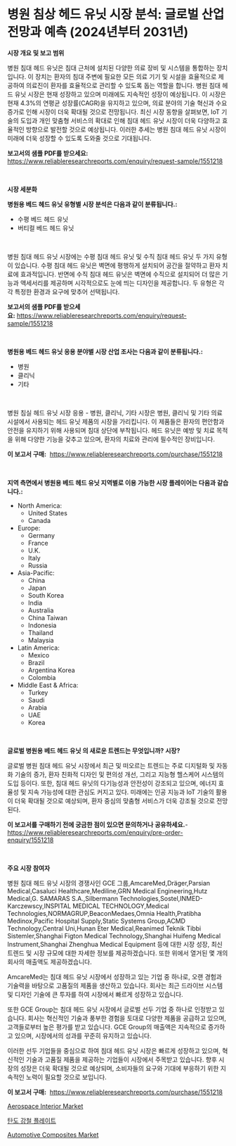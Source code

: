 <p><h1>병원 침상 헤드 유닛 시장 분석: 글로벌 산업 전망과 예측 (2024년부터 2031년)</h1></p><p><strong>시장 개요 및 보고 범위</strong></p>
<p><p>병원 침대 헤드 유닛은 침대 근처에 설치된 다양한 의료 장비 및 시스템을 통합하는 장치입니다. 이 장치는 환자의 침대 주변에 필요한 모든 의료 기기 및 시설을 효율적으로 제공하여 의료진이 환자를 효율적으로 관리할 수 있도록 돕는 역할을 합니다. 병원 침대 헤드 유닛 시장은 현재 성장하고 있으며 미래에도 지속적인 성장이 예상됩니다. 이 시장은 현재 4.3%의 연평균 성장률(CAGR)을 유지하고 있으며, 의료 분야의 기술 혁신과 수요 증가로 인해 시장이 더욱 확대될 것으로 전망됩니다. 최신 시장 동향을 살펴보면, IoT 기술의 도입과 개인 맞춤형 서비스의 확대로 인해 침대 헤드 유닛 시장이 더욱 다양하고 효율적인 방향으로 발전할 것으로 예상됩니다. 이러한 추세는 병원 침대 헤드 유닛 시장이 미래에 더욱 성장할 수 있도록 도와줄 것으로 기대됩니다.</p></p>
<p><strong>보고서의 샘플 PDF를 받으세요:</strong> <a href="https://www.reliableresearchreports.com/enquiry/request-sample/1551218">https://www.reliableresearchreports.com/enquiry/request-sample/1551218</a></p>
<p>&nbsp;</p>
<p><strong>시장 세분화</strong></p>
<p><strong>병원용 베드 헤드 유닛 유형별 시장 분석은 다음과 같이 분류됩니다.:</strong></p>
<p><ul><li>수평 베드 헤드 유닛</li><li>버티컬 베드 헤드 유닛</li></ul></p>
<p>&nbsp;</p>
<p><p>병원 침대 헤드 유닛 시장에는 수평 침대 헤드 유닛 및 수직 침대 헤드 유닛 두 가지 유형이 있습니다. 수평 침대 헤드 유닛은 벽면에 평행하게 설치되어 공간을 절약하고 환자 치료에 효과적입니다. 반면에 수직 침대 헤드 유닛은 벽면에 수직으로 설치되어 더 많은 기능과 액세서리를 제공하며 시각적으로도 눈에 띄는 디자인을 제공합니다. 두 유형은 각각 특정한 환경과 요구에 맞추어 선택됩니다.</p></p>
<p><strong>보고서의 샘플 PDF를 받으세요:</strong>&nbsp;<a href="https://www.reliableresearchreports.com/enquiry/request-sample/1551218">https://www.reliableresearchreports.com/enquiry/request-sample/1551218</a></p>
<p>&nbsp;</p>
<p><strong> 병원용 베드 헤드 유닛 응용 분야별 시장 산업 조사는 다음과 같이 분류됩니다.:</strong></p>
<p><ul><li>병원</li><li>클리닉</li><li>기타</li></ul></p>
<p>&nbsp;</p>
<p><p>병원 침실 헤드 유닛 시장 응용 - 병원, 클리닉, 기타 시장은 병원, 클리닉 및 기타 의료 시설에서 사용되는 헤드 유닛 제품의 시장을 가리킵니다. 이 제품들은 환자의 편안함과 안전을 유지하기 위해 사용되며 침대 상단에 부착됩니다. 헤드 유닛은 예방 및 치료 목적을 위해 다양한 기능을 갖추고 있으며, 환자의 치료와 관리에 필수적인 장비입니다.</p></p>
<p><strong>이 보고서 구매:</strong>&nbsp; <a href="https://www.reliableresearchreports.com/purchase/1551218">https://www.reliableresearchreports.com/purchase/1551218</a></p>
<p>&nbsp;</p>
<p><strong>지역 측면에서 병원용 베드 헤드 유닛 지역별로 이용 가능한 시장 플레이어는 다음과 같습니다.:</strong></p>
<p><ul>
    <li>
        North America:
        <ul>
            <li>United States</li>
            <li>Canada</li>
        </ul>
    </li>
    <li>
        Europe:
        <ul>
            <li>Germany</li>
            <li>France</li>
            <li>U.K.</li>
            <li>Italy</li>
            <li>Russia</li>
        </ul>
    </li>
    <li>
        Asia-Pacific:
        <ul>
            <li>China</li>
            <li>Japan</li>
            <li>South Korea</li>
            <li>India</li>
            <li>Australia</li>
            <li>China Taiwan</li>
            <li>Indonesia</li>
            <li>Thailand</li>
            <li>Malaysia</li>
        </ul>
    </li>
    <li>
        Latin America:
        <ul>
            <li>Mexico</li>
            <li>Brazil</li>
            <li>Argentina Korea</li>
            <li>Colombia</li>
        </ul>
    </li>
    <li>
        Middle East & Africa:
        <ul>
            <li>Turkey</li>
            <li>Saudi</li>
            <li>Arabia</li>
            <li>UAE</li>
            <li>Korea</li>
        </ul>
    </li>
    </ul></p>
<p>&nbsp;</p>
<p><strong>글로벌 병원용 베드 헤드 유닛 의 새로운 트렌드는 무엇입니까? 시장?</strong></p>
<p><p>글로벌 병원 침대 헤드 유닛 시장에서 최근 및 떠오르는 트렌드는 주로 디지털화 및 자동화 기술의 증가, 환자 친화적 디자인 및 편의성 개선, 그리고 지능형 헬스케어 시스템의 도입 등이다. 또한, 침대 헤드 유닛의 다기능성과 안전성이 강조되고 있으며, 에너지 효율성 및 지속 가능성에 대한 관심도 커지고 있다. 미래에는 인공 지능과 IoT 기술의 활용이 더욱 확대될 것으로 예상되며, 환자 중심의 맞춤형 서비스가 더욱 강조될 것으로 전망된다.</p></p>
<p><strong>이 보고서를 구매하기 전에 궁금한 점이 있으면 문의하거나 공유하세요.</strong>- <a href="https://www.reliableresearchreports.com/enquiry/pre-order-enquiry/1551218">https://www.reliableresearchreports.com/enquiry/pre-order-enquiry/1551218</a></p>
<p>&nbsp;</p>
<p><strong>주요 시장 참여자</strong></p>
<p><p>병원 침대 헤드 유닛 시장의 경쟁사인 GCE 그룹,AmcareMed,Dräger,Parsian Medical,Casaluci Healthcare,Mediline,GRN Medical Engineering,Hutz Medical,G. SAMARAS S.A.,Silbermann Technologies,Sostel,INMED-Karczewscy,INSPITAL MEDICAL TECHNOLOGY,Medical Technologies,NORMAGRUP,BeaconMedaes,Omnia Health,Pratibha Medinox,Pacific Hospital Supply,Static Systems Group,ACMD Technology,Central Uni,Hunan Eter Medical,Reanimed Teknik Tibbi Sistemler,Shanghai Figton Medical Technology,Shanghai Huifeng Medical Instrument,Shanghai Zhenghua Medical Equipment 등에 대한 시장 성장, 최신 트렌드 및 시장 규모에 대한 자세한 정보를 제공하겠습니다. 또한 위에서 열거된 몇 개의 회사의 매출액도 제공하겠습니다. </p><p>AmcareMed는 침대 헤드 유닛 시장에서 성장하고 있는 기업 중 하나로, 오랜 경험과 기술력을 바탕으로 고품질의 제품을 생산하고 있습니다. 회사는 최근 드라이브 시스템 및 디자인 기술에 큰 투자를 하여 시장에서 빠르게 성장하고 있습니다. </p><p>또한 GCE Group는 침대 헤드 유닛 시장에서 글로벌 선두 기업 중 하나로 인정받고 있습니다. 회사는 혁신적인 기술과 풍부한 경험을 토대로 다양한 제품을 공급하고 있으며, 고객들로부터 높은 평가를 받고 있습니다. GCE Group의 매출액은 지속적으로 증가하고 있으며, 시장에서의 성과를 꾸준히 유지하고 있습니다. </p><p>이러한 선두 기업들을 중심으로 하여 침대 헤드 유닛 시장은 빠르게 성장하고 있으며, 혁신적인 기술과 고품질 제품을 제공하는 기업들이 시장에서 주목받고 있습니다. 향후 시장의 성장은 더욱 확대될 것으로 예상되며, 소비자들의 요구와 기대에 부응하기 위한 지속적인 노력이 필요할 것으로 보입니다.</p></p>
<p><strong>이 보고서 구매:</strong>&nbsp;&nbsp;<a href="https://www.reliableresearchreports.com/purchase/1551218">https://www.reliableresearchreports.com/purchase/1551218</a></p>
<p><p><a href="https://invited-way-688.notion.site/Aerospace-Interior-Market-Size-Focuses-on-Market-Dynamics-In-Depth-Analysis-and-Future-Projections--c5675cffe4004115ba299a56896170d8">Aerospace Interior Market</a></p><p><a href="https://github.com/Penelolack456456/Market-Research-Report-List-1/blob/main/45113216693.md">탄도 강철 플레이트</a></p><p><a href="https://mire-aunt-385.notion.site/Automotive-Composites-Market-Size-and-Examines-its-Market-Scope-with-a-Primary-Focus-on-Growth-Opp-d8f68cc1c1c44d1c837daded7cd19921">Automotive Composites Market</a></p></p>
